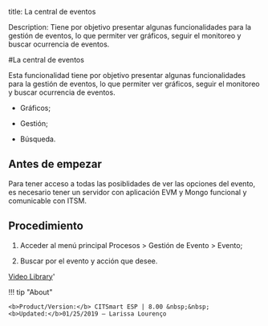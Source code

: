 title: La central de eventos

Description: Tiene por objetivo presentar algunas funcionalidades para la
gestión de eventos, lo que permiter ver gráficos, seguir el monitoreo y buscar
ocurrencia de eventos.

#La central de eventos

Esta funcionalidad tiene por objetivo presentar algunas funcionalidades para la
gestión de eventos, lo que permiter ver gráficos, seguir el monitoreo y buscar
ocurrencia de eventos.

 -   Gráficos;

 -   Gestión;

 -   Búsqueda.

Antes de empezar
----------------

Para tener acceso a todas las posiblidades de ver las opciones del evento, es
necesario tener un servidor con aplicación EVM y Mongo funcional y comunicable
con ITSM.

Procedimiento
-------------

1.  Acceder al menú principal Procesos \> Gestión de Evento \> Evento;

2.  Buscar por el evento y acción que desee.

<i class='fa fa-youtube-play  fa-2x' style='color:#97ce17;vertical-align: middle;'> </i> [Video Library](https://www.youtube.com/playlist?list=PLB5qK2uzf2RNEIr_hUNAaOjTln3E-3K7n)'

!!! tip "About"

    <b>Product/Version:</b> CITSmart ESP | 8.00 &nbsp;&nbsp;
    <b>Updated:</b>01/25/2019 – Larissa Lourenço
